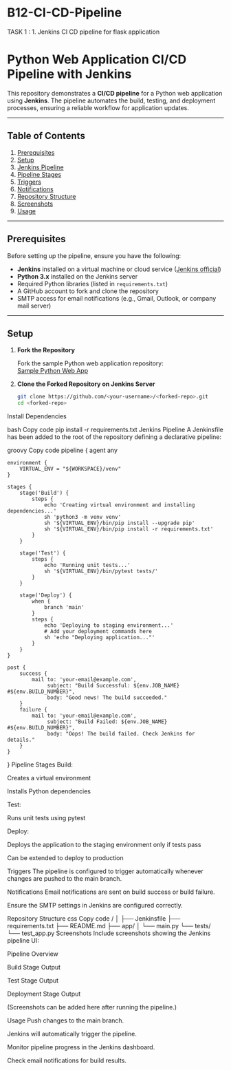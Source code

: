 # B12-CI-CD-Pipeline
TASK 1 : 1. Jenkins CI CD pipeline for flask application
# Python Web Application CI/CD Pipeline with Jenkins

This repository demonstrates a **CI/CD pipeline** for a Python web application using **Jenkins**. The pipeline automates the build, testing, and deployment processes, ensuring a reliable workflow for application updates.

---

## Table of Contents

1. [Prerequisites](#prerequisites)  
2. [Setup](#setup)  
3. [Jenkins Pipeline](#jenkins-pipeline)  
4. [Pipeline Stages](#pipeline-stages)  
5. [Triggers](#triggers)  
6. [Notifications](#notifications)  
7. [Repository Structure](#repository-structure)  
8. [Screenshots](#screenshots)  
9. [Usage](#usage)

---

## Prerequisites

Before setting up the pipeline, ensure you have the following:

- **Jenkins** installed on a virtual machine or cloud service ([Jenkins official](https://www.jenkins.io/))  
- **Python 3.x** installed on the Jenkins server  
- Required Python libraries (listed in `requirements.txt`)  
- A GitHub account to fork and clone the repository  
- SMTP access for email notifications (e.g., Gmail, Outlook, or company mail server)  

---

## Setup

1. **Fork the Repository**

   Fork the sample Python web application repository:  
   [Sample Python Web App](https://github.com/pallets/flask/tree/main/examples/tutorial)

2. **Clone the Forked Repository on Jenkins Server**

   ```bash
   git clone https://github.com/<your-username>/<forked-repo>.git
   cd <forked-repo>
Install Dependencies

bash
Copy code
pip install -r requirements.txt
Jenkins Pipeline
A Jenkinsfile has been added to the root of the repository defining a declarative pipeline:

groovy
Copy code
pipeline {
    agent any

    environment {
        VIRTUAL_ENV = "${WORKSPACE}/venv"
    }

    stages {
        stage('Build') {
            steps {
                echo 'Creating virtual environment and installing dependencies...'
                sh 'python3 -m venv venv'
                sh '${VIRTUAL_ENV}/bin/pip install --upgrade pip'
                sh '${VIRTUAL_ENV}/bin/pip install -r requirements.txt'
            }
        }

        stage('Test') {
            steps {
                echo 'Running unit tests...'
                sh '${VIRTUAL_ENV}/bin/pytest tests/'
            }
        }

        stage('Deploy') {
            when {
                branch 'main'
            }
            steps {
                echo 'Deploying to staging environment...'
                # Add your deployment commands here
                sh 'echo "Deploying application..."'
            }
        }
    }

    post {
        success {
            mail to: 'your-email@example.com',
                 subject: "Build Successful: ${env.JOB_NAME} #${env.BUILD_NUMBER}",
                 body: "Good news! The build succeeded."
        }
        failure {
            mail to: 'your-email@example.com',
                 subject: "Build Failed: ${env.JOB_NAME} #${env.BUILD_NUMBER}",
                 body: "Oops! The build failed. Check Jenkins for details."
        }
    }
}
Pipeline Stages
Build:

Creates a virtual environment

Installs Python dependencies

Test:

Runs unit tests using pytest

Deploy:

Deploys the application to the staging environment only if tests pass

Can be extended to deploy to production

Triggers
The pipeline is configured to trigger automatically whenever changes are pushed to the main branch.

Notifications
Email notifications are sent on build success or build failure.

Ensure the SMTP settings in Jenkins are configured correctly.

Repository Structure
css
Copy code
<forked-repo>/
│
├── Jenkinsfile
├── requirements.txt
├── README.md
├── app/
│   └── main.py
└── tests/
    └── test_app.py
Screenshots
Include screenshots showing the Jenkins pipeline UI:

Pipeline Overview

Build Stage Output

Test Stage Output

Deployment Stage Output

(Screenshots can be added here after running the pipeline.)

Usage
Push changes to the main branch.

Jenkins will automatically trigger the pipeline.

Monitor pipeline progress in the Jenkins dashboard.

Check email notifications for build results.